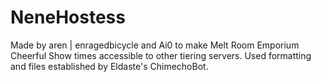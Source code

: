 # NeneHostess
Made by aren | enragedbicycle and Ai0 to make Melt Room Emporium Cheerful Show times accessible to other tiering servers.
Used formatting and files established by Eldaste's ChimechoBot.
